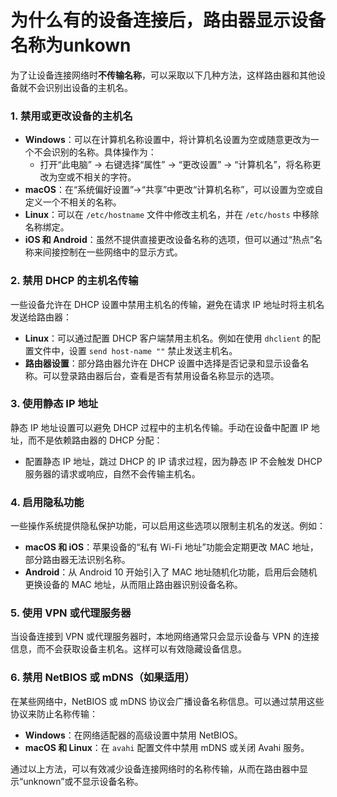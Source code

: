 # 为什么有的设备连接后，路由器显示设备名称为unkown

为了让设备连接网络时**不传输名称**，可以采取以下几种方法，这样路由器和其他设备就不会识别出设备的主机名。

### 1. **禁用或更改设备的主机名**

   - **Windows**：可以在计算机名称设置中，将计算机名设置为空或随意更改为一个不会识别的名称。具体操作为：
     - 打开“此电脑” → 右键选择“属性” → “更改设置” → “计算机名”，将名称更改为空或不相关的字符。
   - **macOS**：在“系统偏好设置”→“共享”中更改“计算机名称”，可以设置为空或自定义一个不相关的名称。
   - **Linux**：可以在 `/etc/hostname` 文件中修改主机名，并在 `/etc/hosts` 中移除名称绑定。
   - **iOS 和 Android**：虽然不提供直接更改设备名称的选项，但可以通过“热点”名称来间接控制在一些网络中的显示方式。

### 2. **禁用 DHCP 的主机名传输**

   一些设备允许在 DHCP 设置中禁用主机名的传输，避免在请求 IP 地址时将主机名发送给路由器：
   
   - **Linux**：可以通过配置 DHCP 客户端禁用主机名。例如在使用 `dhclient` 的配置文件中，设置 `send host-name ""` 禁止发送主机名。
   - **路由器设置**：部分路由器允许在 DHCP 设置中选择是否记录和显示设备名称。可以登录路由器后台，查看是否有禁用设备名称显示的选项。

### 3. **使用静态 IP 地址**

   静态 IP 地址设置可以避免 DHCP 过程中的主机名传输。手动在设备中配置 IP 地址，而不是依赖路由器的 DHCP 分配：

   - 配置静态 IP 地址，跳过 DHCP 的 IP 请求过程，因为静态 IP 不会触发 DHCP 服务器的请求或响应，自然不会传输主机名。
   
### 4. **启用隐私功能**

   一些操作系统提供隐私保护功能，可以启用这些选项以限制主机名的发送。例如：

   - **macOS 和 iOS**：苹果设备的“私有 Wi-Fi 地址”功能会定期更改 MAC 地址，部分路由器无法识别名称。
   - **Android**：从 Android 10 开始引入了 MAC 地址随机化功能，启用后会随机更换设备的 MAC 地址，从而阻止路由器识别设备名称。

### 5. **使用 VPN 或代理服务器**

   当设备连接到 VPN 或代理服务器时，本地网络通常只会显示设备与 VPN 的连接信息，而不会获取设备主机名。这样可以有效隐藏设备信息。

### 6. **禁用 NetBIOS 或 mDNS（如果适用）**

   在某些网络中，NetBIOS 或 mDNS 协议会广播设备名称信息。可以通过禁用这些协议来防止名称传输：

   - **Windows**：在网络适配器的高级设置中禁用 NetBIOS。
   - **macOS 和 Linux**：在 `avahi` 配置文件中禁用 mDNS 或关闭 Avahi 服务。

通过以上方法，可以有效减少设备连接网络时的名称传输，从而在路由器中显示“unknown”或不显示设备名称。